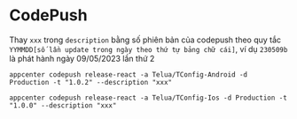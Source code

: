 # CodePush

Thay `xxx` trong `description` bằng số phiên bản của codepush theo quy tắc `YYMMDD[số lần update trong ngày theo thứ tự bảng chữ cái]`, ví dụ `230509b` là phát hành ngày 09/05/2023 lần thứ 2

`appcenter codepush release-react -a Telua/TConfig-Android -d Production -t "1.0.2" --description "xxx"`

`appcenter codepush release-react -a Telua/TConfig-Ios -d Production -t "1.0.0" --description "xxx"`
